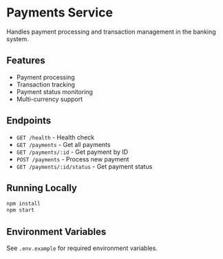 # Payments Service

Handles payment processing and transaction management in the banking system.

## Features
- Payment processing
- Transaction tracking
- Payment status monitoring
- Multi-currency support

## Endpoints
- `GET /health` - Health check
- `GET /payments` - Get all payments
- `GET /payments/:id` - Get payment by ID
- `POST /payments` - Process new payment
- `GET /payments/:id/status` - Get payment status

## Running Locally
```bash
npm install
npm start
```

## Environment Variables
See `.env.example` for required environment variables.
